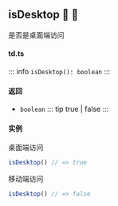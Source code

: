 ## isDesktop :tada: :100: 
是否是桌面端访问
#### td.ts
::: info
`isDesktop(): boolean`
:::
#### 返回 
- `boolean` 
::: tip
true | false
:::
#### 实例 
桌面端访问


```ts
isDesktop() // => true
```
移动端访问


```ts
isDesktop() // => false
```
